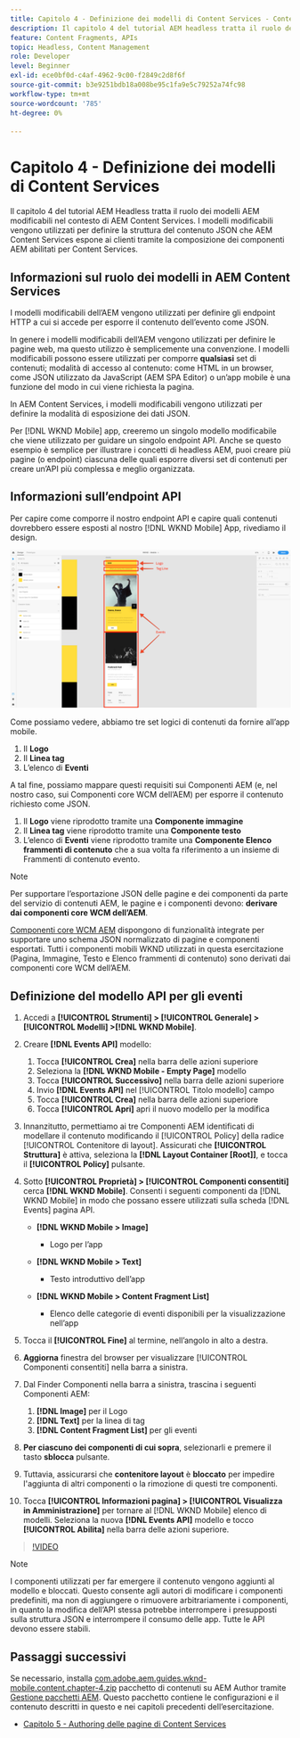 ```yaml
---
title: Capitolo 4 - Definizione dei modelli di Content Services - Content Services
description: Il capitolo 4 del tutorial AEM headless tratta il ruolo dei modelli AEM modificabili nel contesto di AEM Content Services. I modelli modificabili vengono utilizzati per definire la struttura del contenuto JSON che AEM Content Services espone in ultima analisi.
feature: Content Fragments, APIs
topic: Headless, Content Management
role: Developer
level: Beginner
exl-id: ece0bf0d-c4af-4962-9c00-f2849c2d8f6f
source-git-commit: b3e9251bdb18a008be95c1fa9e5c79252a74fc98
workflow-type: tm+mt
source-wordcount: '785'
ht-degree: 0%

---
```


# Capitolo 4 - Definizione dei modelli di Content Services

Il capitolo 4 del tutorial AEM Headless tratta il ruolo dei modelli AEM modificabili nel contesto di AEM Content Services. I modelli modificabili vengono utilizzati per definire la struttura del contenuto JSON che AEM Content Services espone ai clienti tramite la composizione dei componenti AEM abilitati per Content Services.

## Informazioni sul ruolo dei modelli in AEM Content Services

I modelli modificabili dell’AEM vengono utilizzati per definire gli endpoint HTTP a cui si accede per esporre il contenuto dell’evento come JSON.

In genere i modelli modificabili dell’AEM vengono utilizzati per definire le pagine web, ma questo utilizzo è semplicemente una convenzione. I modelli modificabili possono essere utilizzati per comporre **qualsiasi** set di contenuti; modalità di accesso al contenuto: come HTML in un browser, come JSON utilizzato da JavaScript (AEM SPA Editor) o un’app mobile è una funzione del modo in cui viene richiesta la pagina.

In AEM Content Services, i modelli modificabili vengono utilizzati per definire la modalità di esposizione dei dati JSON.

Per [!DNL WKND Mobile] app, creeremo un singolo modello modificabile che viene utilizzato per guidare un singolo endpoint API. Anche se questo esempio è semplice per illustrare i concetti di headless AEM, puoi creare più pagine (o endpoint) ciascuna delle quali esporre diversi set di contenuti per creare un’API più complessa e meglio organizzata.

## Informazioni sull’endpoint API

Per capire come comporre il nostro endpoint API e capire quali contenuti dovrebbero essere esposti al nostro [!DNL WKND Mobile] App, rivediamo il design.

![Scomposizione pagina API eventi](./assets/chapter-4/design-to-component-mapping.png)

Come possiamo vedere, abbiamo tre set logici di contenuti da fornire all’app mobile.

1. Il **Logo**
2. Il **Linea tag**
3. L’elenco di **Eventi**

A tal fine, possiamo mappare questi requisiti sui Componenti AEM (e, nel nostro caso, sui Componenti core WCM dell’AEM) per esporre il contenuto richiesto come JSON.

1. Il **Logo** viene riprodotto tramite una **Componente immagine**
2. Il **Linea tag** viene riprodotto tramite una **Componente testo**
3. L’elenco di **Eventi** viene riprodotto tramite una **Componente Elenco frammenti di contenuto** che a sua volta fa riferimento a un insieme di Frammenti di contenuto evento.

>[!NOTE]
>
>Per supportare l’esportazione JSON delle pagine e dei componenti da parte del servizio di contenuti AEM, le pagine e i componenti devono: **derivare dai componenti core WCM dell’AEM**.
>
>[Componenti core WCM AEM](https://github.com/Adobe-Marketing-Cloud/aem-core-wcm-components) dispongono di funzionalità integrate per supportare uno schema JSON normalizzato di pagine e componenti esportati. Tutti i componenti mobili WKND utilizzati in questa esercitazione (Pagina, Immagine, Testo e Elenco frammenti di contenuto) sono derivati dai componenti core WCM dell’AEM.

## Definizione del modello API per gli eventi

1. Accedi a **[!UICONTROL Strumenti] > [!UICONTROL Generale] > [!UICONTROL Modelli] >[!DNL WKND Mobile]**.

1. Creare **[!DNL Events API]** modello:

   1. Tocca **[!UICONTROL Crea]** nella barra delle azioni superiore
   1. Seleziona la **[!DNL WKND Mobile - Empty Page]** modello
   1. Tocca **[!UICONTROL Successivo]** nella barra delle azioni superiore
   1. Invio **[!DNL Events API]** nel [!UICONTROL Titolo modello] campo
   1. Tocca **[!UICONTROL Crea]** nella barra delle azioni superiore
   1. Tocca **[!UICONTROL Apri]** apri il nuovo modello per la modifica

1. Innanzitutto, permettiamo ai tre Componenti AEM identificati di modellare il contenuto modificando il [!UICONTROL Policy] della radice [!UICONTROL Contenitore di layout]. Assicurati che **[!UICONTROL Struttura]** è attiva, seleziona la **[!DNL Layout Container \[Root\]]**, e tocca il **[!UICONTROL Policy]** pulsante.
1. Sotto **[!UICONTROL Proprietà] > [!UICONTROL Componenti consentiti]** cerca **[!DNL WKND Mobile]**. Consenti i seguenti componenti da [!DNL WKND Mobile] in modo che possano essere utilizzati sulla scheda [!DNL Events] pagina API.

   * **[!DNL WKND Mobile > Image]**

      * Logo per l’app
   * **[!DNL WKND Mobile > Text]**

      * Testo introduttivo dell’app
   * **[!DNL WKND Mobile > Content Fragment List]**

      * Elenco delle categorie di eventi disponibili per la visualizzazione nell’app



1. Tocca il **[!UICONTROL Fine]** al termine, nell’angolo in alto a destra.
1. **Aggiorna** finestra del browser per visualizzare [!UICONTROL Componenti consentiti] nella barra a sinistra.
1. Dal Finder Componenti nella barra a sinistra, trascina i seguenti Componenti AEM:
   1. **[!DNL Image]** per il Logo
   2. **[!DNL Text]** per la linea di tag
   3. **[!DNL Content Fragment List]** per gli eventi
1. **Per ciascuno dei componenti di cui sopra**, selezionarli e premere il tasto **sblocca** pulsante.
1. Tuttavia, assicurarsi che **contenitore layout** è **bloccato** per impedire l&#39;aggiunta di altri componenti o la rimozione di questi tre componenti.
1. Tocca **[!UICONTROL Informazioni pagina] > [!UICONTROL Visualizza in Amministrazione]** per tornare al [!DNL WKND Mobile] elenco di modelli. Seleziona la nuova **[!DNL Events API]** modello e tocco **[!UICONTROL Abilita]** nella barra delle azioni superiore.

>[!VIDEO](https://video.tv.adobe.com/v/28342?quality=12&learn=on)

>[!NOTE]
>
> I componenti utilizzati per far emergere il contenuto vengono aggiunti al modello e bloccati. Questo consente agli autori di modificare i componenti predefiniti, ma non di aggiungere o rimuovere arbitrariamente i componenti, in quanto la modifica dell’API stessa potrebbe interrompere i presupposti sulla struttura JSON e interrompere il consumo delle app. Tutte le API devono essere stabili.

## Passaggi successivi

Se necessario, installa [com.adobe.aem.guides.wknd-mobile.content.chapter-4.zip](https://github.com/adobe/aem-guides-wknd-mobile/releases/latest) pacchetto di contenuti su AEM Author tramite [Gestione pacchetti AEM](http://localhost:4502/crx/packmgr/index.jsp). Questo pacchetto contiene le configurazioni e il contenuto descritti in questo e nei capitoli precedenti dell’esercitazione.

* [Capitolo 5 - Authoring delle pagine di Content Services](./chapter-5.md)
